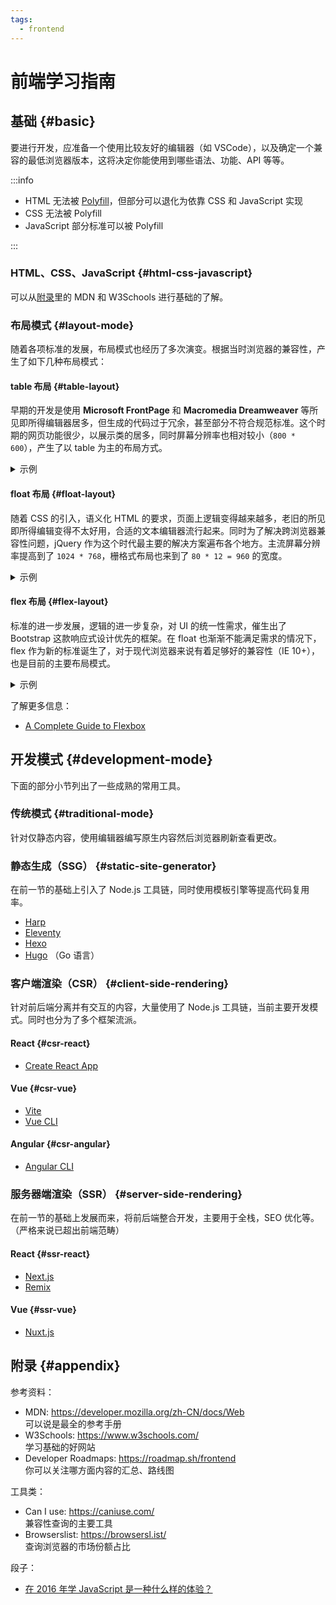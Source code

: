 ```yaml
---
tags:
  - frontend
---
```


# 前端学习指南

## 基础 {#basic}

要进行开发，应准备一个使用比较友好的编辑器（如 VSCode），以及确定一个兼容的最低浏览器版本，这将决定你能使用到哪些语法、功能、API 等等。

:::info

- HTML 无法被 [Polyfill](<https://en.wikipedia.org/wiki/Polyfill_(programming)>)，但部分可以退化为依靠 CSS 和 JavaScript 实现
- CSS 无法被 Polyfill
- JavaScript 部分标准可以被 Polyfill

:::

### HTML、CSS、JavaScript {#html-css-javascript}

可以从[附录](#appendix)里的 MDN 和 W3Schools 进行基础的了解。

### 布局模式 {#layout-mode}

随着各项标准的发展，布局模式也经历了多次演变。根据当时浏览器的兼容性，产生了如下几种布局模式：

#### table 布局 {#table-layout}

早期的开发是使用 **Microsoft FrontPage** 和 **Macromedia Dreamweaver** 等所见即所得编辑器居多，但生成的代码过于冗余，甚至部分不符合规范标准。这个时期的网页功能很少，以展示类的居多，同时屏幕分辨率也相对较小（`800 * 600`），产生了以 table 为主的布局方式。

<details>
<summary>示例</summary>

```html
<!DOCTYPE html PUBLIC "-//W3C//DTD HTML 4.01 Transitional//EN" "http://www.w3.org/TR/html4/loose.dtd">
<html>
  <head>
    <title>Title</title>
  </head>
  <body>
    <table width="780" border="0" align="center" cellspacing="0">
      <tr>
        <td colspan="2">
          <center>header</center>
        </td>
      </tr>
      <tr>
        <td width="75%">
          <font color="red" size="4">content</font>
        </td>
        <td width="25%" valign="top">side</td>
      </tr>
      <tr>
        <td colspan="2" bgcolor="#eeeeee">footer</td>
      </tr>
    </table>
  </body>
</html>
```

</details>

#### float 布局 {#float-layout}

随着 CSS 的引入，语义化 HTML 的要求，页面上逻辑变得越来越多，老旧的所见即所得编辑变得不太好用，合适的文本编辑器流行起来。同时为了解决跨浏览器兼容性问题，jQuery 作为这个时代最主要的解决方案遍布各个地方。主流屏幕分辨率提高到了 `1024 * 768`，栅格式布局也来到了 `80 * 12 = 960` 的宽度。

<details>
<summary>示例</summary>

```html
<!DOCTYPE html PUBLIC "-//W3C//DTD XHTML 1.0 Transitional//EN" "http://www.w3.org/TR/xhtml1/DTD/xhtml1-transitional.dtd">
<html xmlns="http://www.w3.org/1999/xhtml">
  <head>
    <meta http-equiv="Content-Type" content="text/html; charset=utf-8" />
    <title>Title</title>
    <style type="text/css">
      .container {
        width: 960px;
        margin: 0 auto;
      }
      .header {
        text-align: center;
      }
      .row:after {
        content: ' ';
        display: block;
        height: 0;
        clear: both;
      }
      .content {
        width: 75%;
        float: left;
        color: red;
        font-size: 1.25em;
      }
      .side {
        width: 25%;
        float: right;
      }
      .footer {
        background-color: #eee;
      }
    </style>
  </head>
  <body>
    <div class="container">
      <div class="header">header</div>
      <div class="row">
        <div class="content">content</div>
        <div class="side">side</div>
      </div>
      <div class="footer">footer</div>
    </div>
  </body>
</html>
```

</details>

#### flex 布局 {#flex-layout}

标准的进一步发展，逻辑的进一步复杂，对 UI 的统一性需求，催生出了 Bootstrap 这款响应式设计优先的框架。在 float 也渐渐不能满足需求的情况下，flex 作为新的标准诞生了，对于现代浏览器来说有着足够好的兼容性（IE 10+），也是目前的主要布局模式。

<details>
<summary>示例</summary>

```html
<!DOCTYPE html>
<html>
  <head>
    <meta charset="utf-8" />
    <title>Title</title>
    <style>
      .container {
        width: 960px;
        margin: 0 auto;
      }
      .row {
        display: flex;
      }
      .content {
        flex: 1;
        color: red;
        font-size: 1.25rem;
      }
      .side {
        width: 25%;
      }
      .footer {
        background-color: #eee;
      }
    </style>
  </head>
  <body>
    <div class="container">
      <div class="header">header</div>
      <div class="row">
        <div class="content">content</div>
        <div class="side">side</div>
      </div>
      <div class="footer">footer</div>
    </div>
  </body>
</html>
```

</details>

了解更多信息：

- [A Complete Guide to Flexbox](https://css-tricks.com/snippets/css/a-guide-to-flexbox/)

## 开发模式 {#development-mode}

下面的部分小节列出了一些成熟的常用工具。

### 传统模式 {#traditional-mode}

针对仅静态内容，使用编辑器编写原生内容然后浏览器刷新查看更改。

### 静态生成（SSG） {#static-site-generator}

在前一节的基础上引入了 Node.js 工具链，同时使用模板引擎等提高代码复用率。

- [Harp](https://github.com/sintaxi/harp)
- [Eleventy](https://github.com/11ty/eleventy)
- [Hexo](https://github.com/hexojs/hexo)
- [Hugo](https://github.com/gohugoio/hugo) （Go 语言）

### 客户端渲染（CSR） {#client-side-rendering}

针对前后端分离并有交互的内容，大量使用了 Node.js 工具链，当前主要开发模式。同时也分为了多个框架流派。

#### React {#csr-react}

- [Create React App](https://create-react-app.dev/)

#### Vue {#csr-vue}

- [Vite](https://vitejs.dev/)
- [Vue CLI](https://cli.vuejs.org/)

#### Angular {#csr-angular}

- [Angular CLI](https://angular.io/guide/setup-local)

### 服务器端渲染（SSR） {#server-side-rendering}

在前一节的基础上发展而来，将前后端整合开发，主要用于全栈，SEO 优化等。（严格来说已超出前端范畴）

#### React {#ssr-react}

- [Next.js](https://nextjs.org/)
- [Remix](https://remix.run/)

#### Vue {#ssr-vue}

- [Nuxt.js](https://nuxtjs.org/)

## 附录 {#appendix}

参考资料：

- MDN: https://developer.mozilla.org/zh-CN/docs/Web<br />
  可以说是最全的参考手册
- W3Schools: https://www.w3schools.com/<br />
  学习基础的好网站
- Developer Roadmaps: https://roadmap.sh/frontend<br />
  你可以关注哪方面内容的汇总、路线图

工具类：

- Can I use: https://caniuse.com/<br />
  兼容性查询的主要工具
- Browserslist: https://browsersl.ist/<br />
  查询浏览器的市场份额占比

段子：

- [在 2016 年学 JavaScript 是一种什么样的体验？](https://zhuanlan.zhihu.com/p/22782487)
